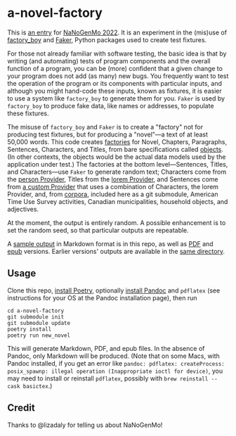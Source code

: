 a-novel-factory
===============

This is [an entry](https://github.com/NaNoGenMo/2022/issues/14) for
[NaNoGenMo 2022](https://github.com/NaNoGenMo/2022). It is an
experiment in the (mis)use of
[factory_boy](https://factoryboy.readthedocs.io/en/stable/) and
[Faker](https://faker.readthedocs.io/en/master/), Python packages used
to create test fixtures.

For those not already familiar with software testing, the basic idea
is that by writing (and automating) tests of program components and
the overall function of a program, you can be (more) confident that a
given change to your program does not add (as many) new bugs. You
frequently want to test the operation of the program or its components
with particular inputs, and although you might hand-code these inputs,
known as fixtures, it is easier to use a system like `factory_boy` to
generate them for you. `Faker` is used by `factory_boy` to produce
fake data, like names or addresses, to populate these fixtures.

The misuse of `factory_boy` and `Faker` is to create a "factory" not
for producing test fixtures, but for producing a "novel"—a text of at
least 50,000 words. This code creates
[factories](a_novel_factory/factories.py) for Novel, Chapters,
Paragraphs, Sentences, Characters, and Titles, from bare
specifications called [objects](a_novel_factory/objects.py). (In other
contexts, the objects would be the actual data models used by the
application under test.)  The factories at the bottom level—Sentences,
Titles, and Characters—use `Faker` to generate random text; Characters
come from the [person
Provider](https://faker.readthedocs.io/en/master/providers/faker.providers.person.html),
Titles from the [lorem
Provider](https://faker.readthedocs.io/en/master/providers/faker.providers.lorem.html),
and Sentences come from [a custom
Provider](a_novel_factory/providers.py) that uses a combination of
Characters, the lorem Provider, and, from
[corpora](https://github.com/dariusk/corpora), included here as a git
submodule, American Time Use Survey activities, Canadian
municipalities, household objects, and adjectives.

At the moment, the output is entirely random. A possible enhancement
is to set the random seed, so that particular outputs are repeatable.

A [sample output](output/0.2.4-audience_report.md) in
Markdown format is in this repo, as well as
[PDF](output/0.2.4-audience_report.pdf) and
[epub](output/0.2.4-audience_report.epub) versions. Earlier
versions' outputs are available in the [same directory](output/).

Usage
-----

Clone this repo, [install
Poetry](https://python-poetry.org/docs/#installation), optionally
[install Pandoc](https://pandoc.org/installing.html) and `pdflatex`
(see instructions for your OS at the Pandoc installation page), then
run

```
cd a-novel-factory
git submodule init
git submodule update
poetry install
poetry run new_novel
```

This will generate Markdown, PDF, and epub files. In the absence of
Pandoc, only Markdown will be produced. (Note that on some Macs, with
Pandoc installed, if you get an error like `pandoc: pdflatex:
createProcess: posix_spawnp: illegal operation (Inappropriate ioctl
for device)`, you may need to install or reinstall `pdflatex`,
possibly with `brew reinstall --cask basictex`.)

Credit
------

Thanks to @lizadaly for telling us about NaNoGenMo!
